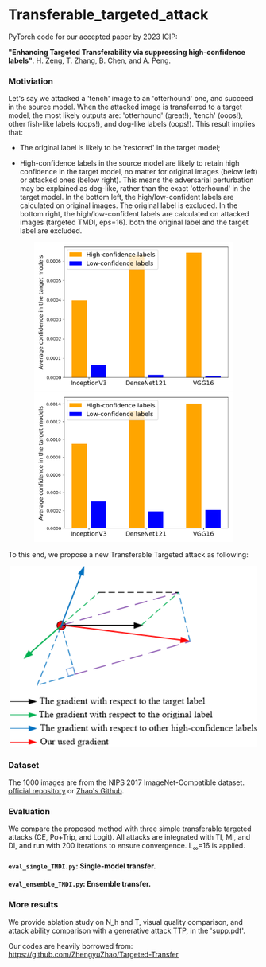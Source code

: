 # Transferable_targeted_attack
PyTorch code for our accepted paper by 2023 ICIP:

**"Enhancing Targeted Transferability via suppressing high-confidence labels"**. H. Zeng, T. Zhang, B. Chen, and A. Peng.

### Motiviation
Let's say we attacked a 'tench' image to an 'otterhound' one, and succeed in the source model. When the attacked image is transferred to a target model, the most likely outputs are: 'otterhound' (great!), 'tench' (oops!), other fish-like labels (oops!), and dog-like labels (oops!). This result implies that:  
- The original label is likely to be 'restored' in the target model;  

- High-confidence labels in the source model are likely to retain high confidence in the target model, no matter for original images (below left) or attacked ones (below right). This means the adversarial perturbation may be explained as dog-like, rather than the exact 'otterhound' in the target model. In the bottom left, the high/low-confident labels are calculated on original images. The original label is excluded. In the bottom right, the high/low-confident labels are calculated on attacked images (targeted TMDI, eps=16). both the original label and the target label are excluded. 
<p align="center">
  <img src="https://github.com/zengh5/Transferable_targeted_attack/blob/main/Figures/highlow_conf.png" width='400'>
  <img src="https://github.com/zengh5/Transferable_targeted_attack/blob/main/Figures/highlow_conf_AE.png" width='400'>
</p>

To this end, we propose a new Transferable Targeted attack as following:
<p align="center">
  <img src="https://github.com/zengh5/Transferable_targeted_attack/blob/main/Figures/Fig1_target_transfer.png" width='500'>
</p>

### Dataset
The 1000 images are from the NIPS 2017 ImageNet-Compatible dataset. [official repository](https://github.com/cleverhans-lab/cleverhans/tree/master/cleverhans_v3.1.0/examples/nips17_adversarial_competition/dataset) or [Zhao's Github](https://github.com/ZhengyuZhao/Targeted-Tansfer/tree/main/dataset). 

### Evaluation
We compare the proposed method with three simple transferable targeted attacks (CE, Po+Trip, and Logit).
All attacks are integrated with TI, MI, and DI, and run with 200 iterations to ensure convergence.
L<sub>&infin;</sub>=16 is applied.

#### ```eval_single_TMDI.py```: Single-model transfer.
#### ```eval_ensemble_TMDI.py```: Ensemble transfer. 

### More results
We provide ablation study on N_h and T, visual quality comparison, and attack ability comparison with a generative attack TTP, in the 'supp.pdf'.

Our codes are heavily borrowed from:
https://github.com/ZhengyuZhao/Targeted-Transfer
